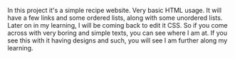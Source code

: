 In this project it's a simple recipe website. Very basic HTML usage. It will
have a few links and some ordered lists, along with some unordered lists. Later
on in my learning, I will be coming back to edit it CSS. So if you come across
with very boring and simple texts, you can see where I am at. If you see this
with it having designs and such, you will see I am further along my learning.
